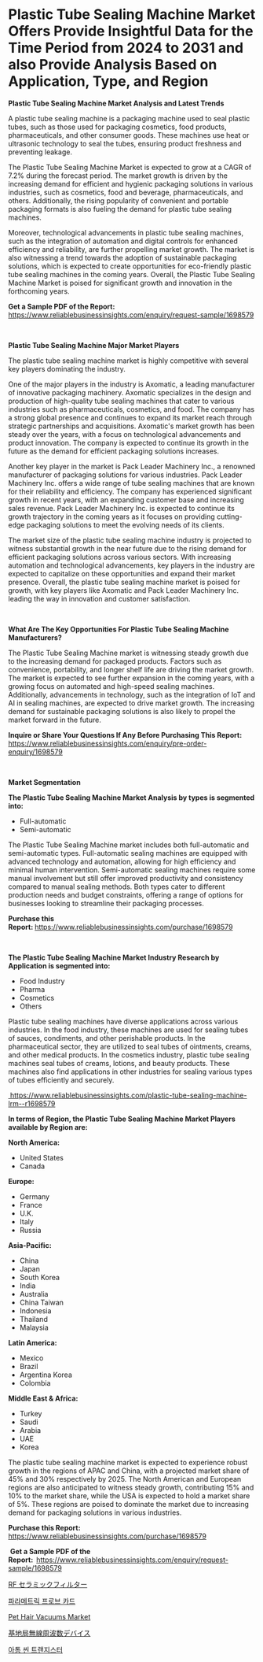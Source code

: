 <p><h1>Plastic Tube Sealing Machine‎ Market Offers Provide Insightful Data for the Time Period from 2024 to 2031 and also Provide Analysis Based on Application, Type, and Region</h1></p><p><strong>Plastic Tube Sealing Machine‎ Market Analysis and Latest Trends</strong></p>
<p><p>A plastic tube sealing machine is a packaging machine used to seal plastic tubes, such as those used for packaging cosmetics, food products, pharmaceuticals, and other consumer goods. These machines use heat or ultrasonic technology to seal the tubes, ensuring product freshness and preventing leakage.</p><p>The Plastic Tube Sealing Machine‎ Market is expected to grow at a CAGR of 7.2% during the forecast period. The market growth is driven by the increasing demand for efficient and hygienic packaging solutions in various industries, such as cosmetics, food and beverage, pharmaceuticals, and others. Additionally, the rising popularity of convenient and portable packaging formats is also fueling the demand for plastic tube sealing machines.</p><p>Moreover, technological advancements in plastic tube sealing machines, such as the integration of automation and digital controls for enhanced efficiency and reliability, are further propelling market growth. The market is also witnessing a trend towards the adoption of sustainable packaging solutions, which is expected to create opportunities for eco-friendly plastic tube sealing machines in the coming years. Overall, the Plastic Tube Sealing Machine‎ Market is poised for significant growth and innovation in the forthcoming years.</p></p>
<p><strong>Get a Sample PDF of the Report:&nbsp;</strong> <a href="https://www.reliablebusinessinsights.com/enquiry/request-sample/1698579">https://www.reliablebusinessinsights.com/enquiry/request-sample/1698579</a></p>
<p>&nbsp;</p>
<p><strong>Plastic Tube Sealing Machine‎ Major Market Players</strong></p>
<p><p>The plastic tube sealing machine market is highly competitive with several key players dominating the industry. </p><p>One of the major players in the industry is Axomatic, a leading manufacturer of innovative packaging machinery. Axomatic specializes in the design and production of high-quality tube sealing machines that cater to various industries such as pharmaceuticals, cosmetics, and food. The company has a strong global presence and continues to expand its market reach through strategic partnerships and acquisitions. Axomatic's market growth has been steady over the years, with a focus on technological advancements and product innovation. The company is expected to continue its growth in the future as the demand for efficient packaging solutions increases.</p><p>Another key player in the market is Pack Leader Machinery Inc., a renowned manufacturer of packaging solutions for various industries. Pack Leader Machinery Inc. offers a wide range of tube sealing machines that are known for their reliability and efficiency. The company has experienced significant growth in recent years, with an expanding customer base and increasing sales revenue. Pack Leader Machinery Inc. is expected to continue its growth trajectory in the coming years as it focuses on providing cutting-edge packaging solutions to meet the evolving needs of its clients.</p><p>The market size of the plastic tube sealing machine industry is projected to witness substantial growth in the near future due to the rising demand for efficient packaging solutions across various sectors. With increasing automation and technological advancements, key players in the industry are expected to capitalize on these opportunities and expand their market presence. Overall, the plastic tube sealing machine market is poised for growth, with key players like Axomatic and Pack Leader Machinery Inc. leading the way in innovation and customer satisfaction.</p></p>
<p>&nbsp;</p>
<p><strong>What Are The Key Opportunities For Plastic Tube Sealing Machine‎ Manufacturers?</strong></p>
<p><p>The Plastic Tube Sealing Machine market is witnessing steady growth due to the increasing demand for packaged products. Factors such as convenience, portability, and longer shelf life are driving the market growth. The market is expected to see further expansion in the coming years, with a growing focus on automated and high-speed sealing machines. Additionally, advancements in technology, such as the integration of IoT and AI in sealing machines, are expected to drive market growth. The increasing demand for sustainable packaging solutions is also likely to propel the market forward in the future.</p></p>
<p><strong>Inquire or Share Your Questions If Any Before Purchasing This Report:</strong> <a href="https://www.reliablebusinessinsights.com/enquiry/pre-order-enquiry/1698579">https://www.reliablebusinessinsights.com/enquiry/pre-order-enquiry/1698579</a></p>
<p>&nbsp;</p>
<p><strong>Market Segmentation</strong></p>
<p><strong>The Plastic Tube Sealing Machine‎ Market Analysis by types is segmented into:</strong></p>
<p><ul><li>Full-automatic</li><li>Semi-automatic</li></ul></p>
<p><p>The Plastic Tube Sealing Machine‎ market includes both full-automatic and semi-automatic types. Full-automatic sealing machines are equipped with advanced technology and automation, allowing for high efficiency and minimal human intervention. Semi-automatic sealing machines require some manual involvement but still offer improved productivity and consistency compared to manual sealing methods. Both types cater to different production needs and budget constraints, offering a range of options for businesses looking to streamline their packaging processes.</p></p>
<p><strong>Purchase this Report:&nbsp;</strong><a href="https://www.reliablebusinessinsights.com/purchase/1698579">https://www.reliablebusinessinsights.com/purchase/1698579</a></p>
<p>&nbsp;</p>
<p><strong>The Plastic Tube Sealing Machine‎ Market Industry Research by Application is segmented into:</strong></p>
<p><ul><li>Food Industry</li><li>Pharma</li><li>Cosmetics</li><li>Others</li></ul></p>
<p><p>Plastic tube sealing machines have diverse applications across various industries. In the food industry, these machines are used for sealing tubes of sauces, condiments, and other perishable products. In the pharmaceutical sector, they are utilized to seal tubes of ointments, creams, and other medical products. In the cosmetics industry, plastic tube sealing machines seal tubes of creams, lotions, and beauty products. These machines also find applications in other industries for sealing various types of tubes efficiently and securely.</p></p>
<p><a href="https://www.reliablebusinessinsights.com/plastic-tube-sealing-machine-lrm--r1698579">&nbsp;https://www.reliablebusinessinsights.com/plastic-tube-sealing-machine-lrm--r1698579</a></p>
<p><strong>In terms of Region, the Plastic Tube Sealing Machine‎ Market Players available by Region are:</strong></p>
<p>
    <p> <strong> North America: </strong>
        <ul>
            <li>United States</li>
            <li>Canada</li>
        </ul>
        </p> 
    <p> <strong> Europe: </strong>
        <ul>
            <li>Germany</li>
            <li>France</li>
            <li>U.K.</li>
            <li>Italy</li>
            <li>Russia</li>
        </ul>
        </p> 
    <p> <strong> Asia-Pacific: </strong>
        <ul>
            <li>China</li>
            <li>Japan</li>
            <li>South Korea</li>
            <li>India</li>
            <li>Australia</li>
            <li>China Taiwan</li>
            <li>Indonesia</li>
            <li>Thailand</li>
            <li>Malaysia</li>
        </ul>
        </p> 
    <p> <strong> Latin America: </strong>
        <ul>
            <li>Mexico</li>
            <li>Brazil</li>
            <li>Argentina Korea</li>
            <li>Colombia</li>
        </ul>
        </p> 
    <p> <strong> Middle East & Africa: </strong>
        <ul>
            <li>Turkey</li>
            <li>Saudi</li>
            <li>Arabia</li>
            <li>UAE</li>
            <li>Korea</li>
        </ul>
    </p>
    </p>
<p><p>The plastic tube sealing machine market is expected to experience robust growth in the regions of APAC and China, with a projected market share of 45% and 30% respectively by 2025. The North American and European regions are also anticipated to witness steady growth, contributing 15% and 10% to the market share, while the USA is expected to hold a market share of 5%. These regions are poised to dominate the market due to increasing demand for packaging solutions in various industries.</p></p>
<p><strong>Purchase this Report: </strong><a href="https://www.reliablebusinessinsights.com/purchase/1698579">https://www.reliablebusinessinsights.com/purchase/1698579</a></p>
<p>&nbsp;<strong>Get a Sample PDF of the Report:&nbsp;&nbsp;</strong><a href="https://www.reliablebusinessinsights.com/enquiry/request-sample/1698579">https://www.reliablebusinessinsights.com/enquiry/request-sample/1698579</a></p>
<p><strong></strong></p>
<p><p><a href="https://github.com/VinceMarvin1/Market-Research-Report-List-1/blob/main/2289872124530.md">RF セラミックフィルター</a></p><p><a href="https://github.com/wallacBahrtyinger567686/Market-Research-Report-List-2/blob/main/5114252122547.md">파라메트릭 프로브 카드</a></p><p><a href="https://github.com/LaceyZemlak1/Market-Research-Report-List-1/blob/main/pet-hair-vacuums-market.md">Pet Hair Vacuums Market</a></p><p><a href="https://github.com/DayanaRunolfsdottir/Market-Research-Report-List-1/blob/main/5243800124531.md">基地局無線周波数デバイス</a></p><p><a href="https://github.com/AidenReinger/Market-Research-Report-List-1/blob/main/4935037122548.md">아톰 씬 트랜지스터</a></p></p>